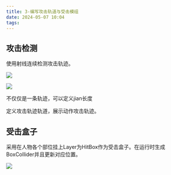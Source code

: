 ```yaml
---
title: 3-编写攻击轨道与受击模组
date: 2024-05-07 10:04
tags:
---
```

## 攻击检测

使用射线连续检测攻击轨迹。

![](images/posts/Pasted%20image%2020240507142849.png)

![](images/posts/Pasted%20image%2020240507142845.png)

不仅仅是一条轨迹，可以定义jian长度

定义攻击轨迹轨道，展示动作攻击轨迹。

## 受击盒子

采用在人物各个部位挂上Layer为HitBox作为受击盒子。在运行时生成BoxCollider并且更新对应位置。

![](images/posts/Pasted%20image%2020240507154209.png)